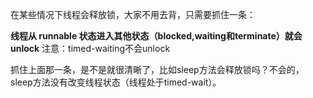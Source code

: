 在某些情况下线程会释放锁，大家不用去背，只需要抓住一条：

**线程从 runnable 状态进入其他状态（blocked,waiting和terminate）就会unlock** 注意：timed-waiting不会unlock

抓住上面那一条，是不是就很清晰了，比如sleep方法会释放锁吗？不会的，sleep方法没有改变线程状态（线程处于timed-wait）。
